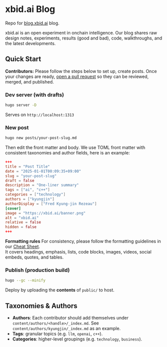 # xbid.ai Blog

Repo for [blog.xbid.ai](https://blog.xbid.ai) blog.

xbid.ai is an open experiment in onchain intelligence. Our blog shares raw design notes, experiments, results (good and bad), code, walkthroughs, and the latest developments. 

## Quick Start

**Contributors:** Please follow the steps below to set up, create posts. Once your changes are ready, [open a pull request](https://github.com/xbid-ai/xbid-ai-blog/pulls) so they can be reviewed, merged, and published.

### Dev server (with drafts)
```bash
hugo server -D
```
Serves on `http://localhost:1313`

### New post
```bash
hugo new posts/your-post-slug.md
```
Then edit the front matter and body. We use TOML front matter with consistent taxonomies and author fields, here is an example:

```toml
+++
title = "Post Title"
date = "2025-01-01T00:09:35+09:00"
slug = "your-post-slug"
draft = false
description = "One-liner summary"
tags = ["ai", "c++"]
categories = ["technology"]
authors = ["kyungjin"]
authorDisplay = ["Fred Kyung-jin Rezeau"]
[cover]
image = "https://xbid.ai/banner.png"
alt = "xbid.ai"
relative = false
hidden = false
+++
```

**Formatting rules**
For consistency, please follow the formatting guidelines in our [Cheat Sheet](https://github.com/xbid-ai/xbid-ai-blog/blob/main/content/posts/cheat-sheet.md).  
It covers headings, emphasis, lists, code blocks, images, videos, social embeds, quotes, and tables.

### Publish (production build)
```bash
hugo --gc --minify
```
Deploy by uploading the **contents** of `public/` to host.

## Taxonomies & Authors

- **Authors**: Each contributor should add themselves under `content/authors/<handle>/_index.md`. See `content/authors/kyungjin/_index.md` as an example.
- **Tags**: granular topics (e.g. `llm`, `openai`, `c++`).
- **Categories**: higher-level groupings (e.g. `technology`, `business`).